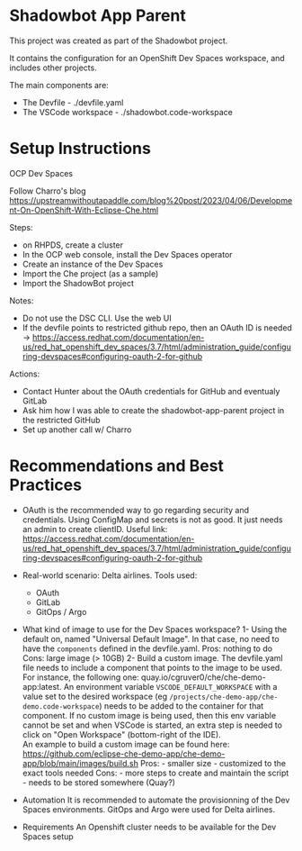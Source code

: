 # Shadowbot App Parent
This project was created as part of the Shadowbot project.

It contains the configuration for an OpenShift Dev Spaces workspace, and includes other projects.

The main components are:
- The Devfile - ./devfile.yaml
- The VSCode workspace - ./shadowbot.code-workspace

# Setup Instructions

OCP Dev Spaces

Follow Charro's blog
https://upstreamwithoutapaddle.com/blog%20post/2023/04/06/Development-On-OpenShift-With-Eclipse-Che.html

Steps:
- on RHPDS, create a cluster
- In the OCP web console, install the Dev Spaces operator
- Create an instance of the Dev Spaces
- Import the Che project (as a sample)
- Import the ShadowBot project

Notes:
- Do not use the DSC CLI.  Use the web UI
- If the devfile points to restricted github repo, then an OAuth ID is needed
	-> https://access.redhat.com/documentation/en-us/red_hat_openshift_dev_spaces/3.7/html/administration_guide/configuring-devspaces#configuring-oauth-2-for-github

Actions:
- Contact Hunter about the OAuth credentials for GitHub and eventualy GitLab
- Ask him how I was able to create the shadowbot-app-parent project in the restricted GitHub
- Set up another call w/ Charro 


# Recommendations and Best Practices

- OAuth is the recommended way to go regarding security and credentials.  Using ConfigMap and secrets is not as good. 
It just needs an admin to create clientID.
Useful link: https://access.redhat.com/documentation/en-us/red_hat_openshift_dev_spaces/3.7/html/administration_guide/configuring-devspaces#configuring-oauth-2-for-github

- Real-world scenario:  Delta airlines.
Tools used:
    - OAuth
    - GitLab
    - GitOps / Argo

- What kind of image to use for the Dev Spaces workspace?
    1- Using the default on, named "Universal Default Image". In that case, no need to have the `components` defined in the devfile.yaml.
        Pros: nothing to do
        Cons: large image (> 10GB)
    2- Build a custom image. The devfile.yaml file needs to include a component that points to the image to be used. For instance, the following one: quay.io/cgruver0/che/che-demo-app:latest.
    An environment variable `VSCODE_DEFAULT_WORKSPACE` with a value set to the desired workspace (eg `/projects/che-demo-app/che-demo.code-workspace`) needs to be added to the container for that component. If no custom image is being used, then this env variable cannot be set and when VSCode is started, an extra step is needed to click on "Open Workspace" (bottom-right of the IDE).    
    An example to build a custom image can be found here: https://github.com/eclipse-che-demo-app/che-demo-app/blob/main/images/build.sh
        Pros: 
            - smaller size
            - customized to the exact tools needed
        Cons: 
            - more steps to create and maintain the script
            - needs to be stored somewhere (Quay?)

- Automation
It is recommended to automate the provisionning of the Dev Spaces environments.  GitOps and Argo were used for Delta airlines.

- Requirements
An Openshift cluster needs to be available for the Dev Spaces setup

